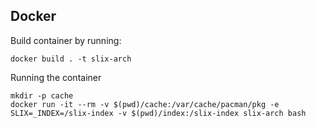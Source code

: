 ## Docker
Build container by running:

```
docker build . -t slix-arch
```

Running the container
```
mkdir -p cache
docker run -it --rm -v $(pwd)/cache:/var/cache/pacman/pkg -e SLIX=_INDEX=/slix-index -v $(pwd)/index:/slix-index slix-arch bash
```
